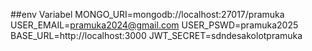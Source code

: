 ##env Variabel
MONGO_URI=mongodb://localhost:27017/pramuka
USER_EMAIL=pramuka2024@gmail.com
USER_PSWD=pramuka2025
BASE_URL=http://localhost:3000
JWT_SECRET=sdndesakolotpramuka
